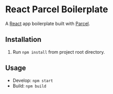 # React Parcel Boilerplate

A [React](https://reactjs.org/) app boilerplate built with [Parcel](https://parceljs.org/).

## Installation

1. Run `npm install` from project root directory.

## Usage

* Develop: `npm start`
* Build: `npm build`
